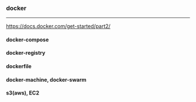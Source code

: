 ### docker
---

https://docs.docker.com/get-started/part2/

#### docker-compose
#### docker-registry
#### dockerfile
#### docker-machine, docker-swarm
#### s3(aws), EC2













